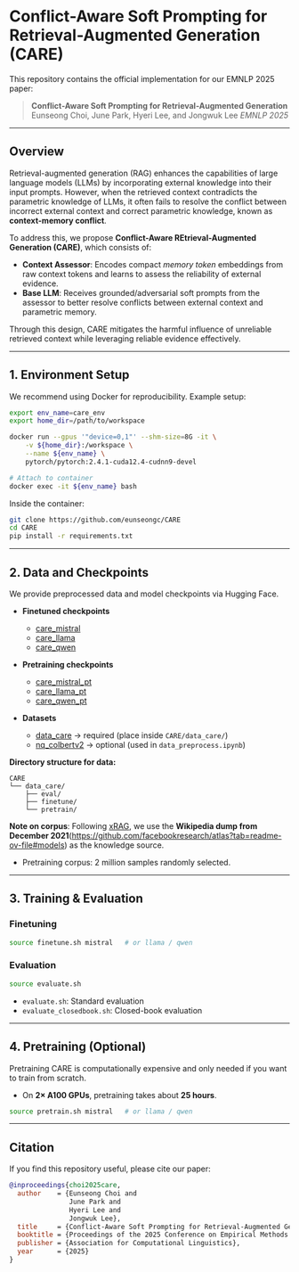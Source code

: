 # Conflict-Aware Soft Prompting for Retrieval-Augmented Generation (CARE)

This repository contains the official implementation for our EMNLP 2025 paper:

> **Conflict-Aware Soft Prompting for Retrieval-Augmented Generation**
> Eunseong Choi, June Park, Hyeri Lee, and Jongwuk Lee
> *EMNLP 2025*

---

## Overview

Retrieval-augmented generation (RAG) enhances the capabilities of large language models (LLMs) by incorporating external knowledge into their input prompts. However, when the retrieved context contradicts the parametric knowledge of LLMs, it often fails to resolve the conflict between incorrect external context and correct parametric knowledge, known as **context-memory conflict**.

To address this, we propose **Conflict-Aware REtrieval-Augmented Generation (CARE)**, which consists of:

* **Context Assessor**: Encodes compact *memory token* embeddings from raw context tokens and learns to assess the reliability of external evidence.
* **Base LLM**: Receives grounded/adversarial soft prompts from the assessor to better resolve conflicts between external context and parametric memory.

Through this design, CARE mitigates the harmful influence of unreliable retrieved context while leveraging reliable evidence effectively.

---

## 1. Environment Setup

We recommend using Docker for reproducibility. Example setup:

```bash
export env_name=care_env
export home_dir=/path/to/workspace

docker run --gpus '"device=0,1"' --shm-size=8G -it \
    -v ${home_dir}:/workspace \
    --name ${env_name} \
    pytorch/pytorch:2.4.1-cuda12.4-cudnn9-devel

# Attach to container
docker exec -it ${env_name} bash
```

Inside the container:

```bash
git clone https://github.com/eunseongc/CARE
cd CARE
pip install -r requirements.txt
```

---

## 2. Data and Checkpoints

We provide preprocessed data and model checkpoints via Hugging Face.

* **Finetuned checkpoints**

  * [care\_mistral](https://huggingface.co/eunseong/care_mistral)
  * [care\_llama](https://huggingface.co/eunseong/care_llama)
  * [care\_qwen](https://huggingface.co/eunseong/care_qwen)

* **Pretraining checkpoints**

  * [care\_mistral\_pt](https://huggingface.co/eunseong/care_mistral_pt)
  * [care\_llama\_pt](https://huggingface.co/eunseong/care_llama_pt)
  * [care\_qwen\_pt](https://huggingface.co/eunseong/care_qwen_pt)

* **Datasets**

  * [data\_care](https://huggingface.co/datasets/eunseong/data_care) → required (place inside `CARE/data_care/`)
  * [nq\_colbertv2](https://huggingface.co/datasets/eunseong/nq_colbertv2) → optional (used in `data_preprocess.ipynb`)

**Directory structure for data:**

```
CARE
└── data_care/
    ├── eval/
    ├── finetune/
    └── pretrain/
```

**Note on corpus**: Following [xRAG](https://github.com/Hannibal046/xRAG), we use the **Wikipedia dump from December 2021**(https://github.com/facebookresearch/atlas?tab=readme-ov-file#models) as the knowledge source.
* Pretraining corpus: 2 million samples randomly selected.

---

## 3. Training & Evaluation

### Finetuning

```bash
source finetune.sh mistral   # or llama / qwen
```

### Evaluation

```bash
source evaluate.sh
```

* `evaluate.sh`: Standard evaluation
* `evaluate_closedbook.sh`: Closed-book evaluation

---

## 4. Pretraining (Optional)

Pretraining CARE is computationally expensive and only needed if you want to train from scratch.

* On **2× A100 GPUs**, pretraining takes about **25 hours**.

```bash
source pretrain.sh mistral   # or llama / qwen
```

---

## Citation

If you find this repository useful, please cite our paper:

```bibtex
@inproceedings{choi2025care,
  author    = {Eunseong Choi and
               June Park and
               Hyeri Lee and
               Jongwuk Lee},
  title     = {Conflict-Aware Soft Prompting for Retrieval-Augmented Generation},
  booktitle = {Proceedings of the 2025 Conference on Empirical Methods in Natural Language Processing (EMNLP)},
  publisher = {Association for Computational Linguistics},
  year      = {2025}
}
```

